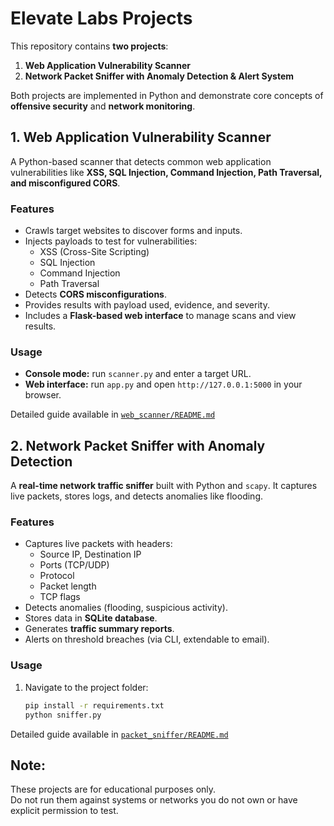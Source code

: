 # Elevate Labs Projects  

This repository contains **two projects**:  

1. **Web Application Vulnerability Scanner**  
2. **Network Packet Sniffer with Anomaly Detection & Alert System**  

Both projects are implemented in Python and demonstrate core concepts of **offensive security** and **network monitoring**.  


##  1. Web Application Vulnerability Scanner  

A Python-based scanner that detects common web application vulnerabilities like **XSS, SQL Injection, Command Injection, Path Traversal, and misconfigured CORS**.  

###  Features  
- Crawls target websites to discover forms and inputs.  
- Injects payloads to test for vulnerabilities:  
  - XSS (Cross-Site Scripting)  
  - SQL Injection  
  - Command Injection  
  - Path Traversal  
- Detects **CORS misconfigurations**.  
- Provides results with payload used, evidence, and severity.  
- Includes a **Flask-based web interface** to manage scans and view results.  

###  Usage  
- **Console mode:** run `scanner.py` and enter a target URL.  
- **Web interface:** run `app.py` and open `http://127.0.0.1:5000` in your browser.  

Detailed guide available in [`web_scanner/README.md`](https://github.com/Prathm1199/Elevate-labs-project/blob/main/web_scanner/README.md)  


##  2. Network Packet Sniffer with Anomaly Detection  

A **real-time network traffic sniffer** built with Python and `scapy`. It captures live packets, stores logs, and detects anomalies like flooding.  

###  Features  
- Captures live packets with headers:  
  - Source IP, Destination IP  
  - Ports (TCP/UDP)  
  - Protocol  
  - Packet length  
  - TCP flags  
- Detects anomalies (flooding, suspicious activity).  
- Stores data in **SQLite database**.  
- Generates **traffic summary reports**.  
- Alerts on threshold breaches (via CLI, extendable to email).  

###  Usage  
1. Navigate to the project folder:  
   ```bash
   pip install -r requirements.txt
   python sniffer.py
   ```
Detailed guide available in [`packet_sniffer/README.md`](https://github.com/Prathm1199/Elevate-labs-project/blob/main/packet%20sniffer/README.md)


## Note:
These projects are for educational purposes only.  
Do not run them against systems or networks you do not own or have explicit permission to test.

